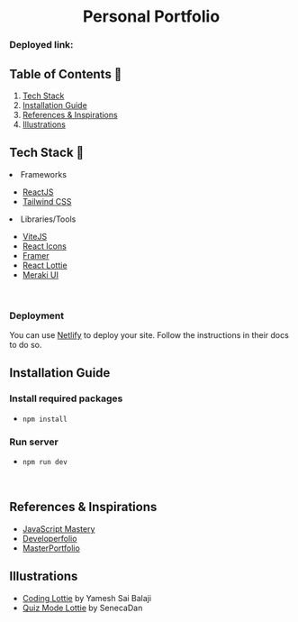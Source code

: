 <h1 align="center"> Personal Portfolio </h1>

### Deployed link: 

## Table of Contents 📁

1. [Tech Stack](https://github.com/mittal-parth/personal-portfolio/blob/main/readme.md#tech-stack)
5. [Installation Guide](https://github.com/mittal-parth/personal-portfolio/blob/main/readme.md#installation-guide)
7. [References & Inspirations](https://github.com/mittal-parth/personal-portfolio/blob/main/readme.md#references--inspirations)
8. [Illustrations](https://github.com/mittal-parth/personal-portfolio/blob/main/readme.md#illustrations)
   <br>

## Tech Stack 🧰

<li>Frameworks</li>

- [ReactJS](https://reactjs.org/)
- [Tailwind CSS](https://tailwindcss.com/)

<li>Libraries/Tools</li>
    
- [ViteJS](https://vitejs.dev/)
- [React Icons](https://react-icons.github.io/react-icons")
- [Framer](https://www.framer.com/)
- [React Lottie](https://www.npmjs.com/package/react-lottie)
- [Meraki UI](https://merakiui.com/components/)

<br/>


### Deployment

You can use [Netlify](https://docs.netlify.com/) to deploy your site. Follow the instructions in their docs to do so.


## Installation Guide 

### Install required packages

- `npm install`

### Run server

- `npm run dev`

<br/>



## References & Inspirations 

- [JavaScript Mastery](https://youtu.be/_oO4Qi5aVZs)
- [Developerfolio](https://developerfolio.js.org/)
- [MasterPortfolio](https://github.com/ashutosh1919/masterPortfolio)

## Illustrations 

- [Coding Lottie](https://lottiefiles.com/90189-coding) by Yamesh Sai Balaji
- [Quiz Mode Lottie](https://lottiefiles.com/92377-quiz-mode) by SenecaDan
